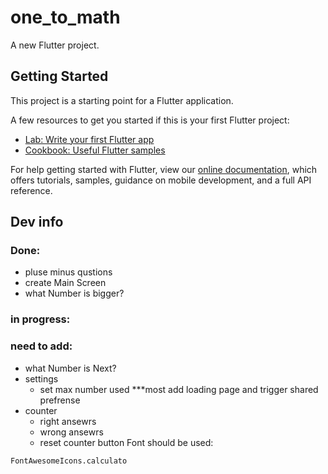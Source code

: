 # one_to_math

A new Flutter project.

## Getting Started

This project is a starting point for a Flutter application.

A few resources to get you started if this is your first Flutter project:

- [Lab: Write your first Flutter app](https://flutter.dev/docs/get-started/codelab)
- [Cookbook: Useful Flutter samples](https://flutter.dev/docs/cookbook)

For help getting started with Flutter, view our
[online documentation](https://flutter.dev/docs), which offers tutorials,
samples, guidance on mobile development, and a full API reference.


## Dev info
### Done:
   - pluse minus qustions 
   - create Main Screen
   - what Number is bigger?

### in progress:

### need to add:

 - what Number is Next?
 - settings
    - set max number used
    ***most add loading page and trigger shared prefrense
 - counter
    - right ansewrs
    - wrong ansewrs
    - reset counter button
 Font should be used:

 `FontAwesomeIcons.calculato`